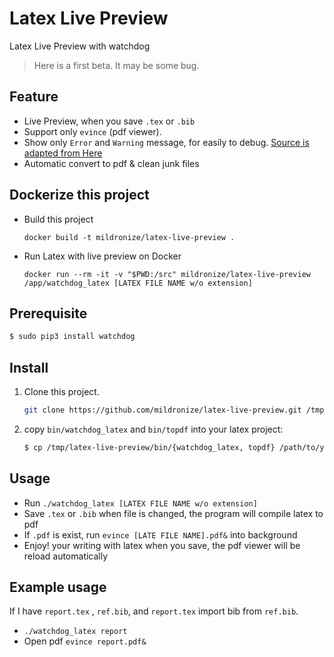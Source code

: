 # Latex Live Preview
Latex Live Preview with watchdog

> Here is a first beta. It may be some bug.

## Feature
- Live Preview, when you save `.tex` or `.bib`
- Support only `evince` (pdf viewer).
- Show only `Error` and `Warning` message, for easily to debug. [Source
  is adapted from Here](http://tex.stackexchange.com/questions/27878/pdflatex-bash-script-to-supress-all-output-except-error-messages)
- Automatic convert to pdf & clean junk files

## Dockerize this project
- Build this project

    ```
    docker build -t mildronize/latex-live-preview .
    ```

- Run Latex with live preview on Docker

    ```
    docker run --rm -it -v "$PWD:/src" mildronize/latex-live-preview /app/watchdog_latex [LATEX FILE NAME w/o extension]
    ```

## Prerequisite

```bash
$ sudo pip3 install watchdog
```

## Install
1. Clone this project.

    ```bash
    git clone https://github.com/mildronize/latex-live-preview.git /tmp/latex-live-preview
    ```

1. copy `bin/watchdog_latex` and `bin/topdf` into your latex project:

    ```bash
    $ cp /tmp/latex-live-preview/bin/{watchdog_latex, topdf} /path/to/your/project
    ```

## Usage

- Run `./watchdog_latex [LATEX FILE NAME w/o extension]`
- Save `.tex` or `.bib` when file is changed, the program will compile
  latex to pdf
- If `.pdf` is exist, run `evince [LATE FILE NAME].pdf&` into background
- Enjoy! your writing with latex when you save, the pdf viewer will be
  reload automatically

## Example usage

If I have `report.tex` , `ref.bib`, and `report.tex` import bib from
`ref.bib`.

- `./watchdog_latex report`
- Open pdf `evince report.pdf&`
